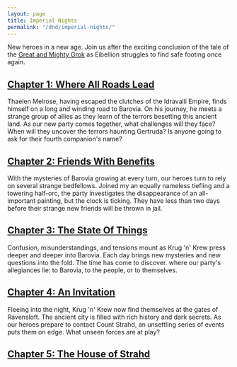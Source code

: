 ```yaml
---
layout: page
title: Imperial Nights
permalink: "/dnd/imperial-nights/"
---
```


New heroes in a new age.
Join us after the exciting conclusion of the tale of the [Great and Mighty Grok](/dnd/the-great-and-mighty-grok) as Eibellion struggles to find safe footing once again.

## [Chapter 1: Where All Roads Lead](/dnd/imperial-nights/where-all-roads-lead)

Thaelen Melrose, having escaped the clutches of the Idravalli Empire, finds himself on a long and winding road to Barovia.
On his journey, he meets a strange group of allies as they learn of the terrors besetting this ancient land.
As our new party comes together, what challenges will they face?
When will they uncover the terrors haunting Gertruda?
Is anyone going to ask for their fourth companion's name?

## [Chapter 2: Friends With Benefits](/dnd/imperial-nights/friends-with-benefits)

With the mysteries of Barovia growing at every turn, our heroes turn to rely on several strange bedfellows.
Joined my an equally nameless tiefling and a towering half-orc, the party investigates the disappearance of an all-important painting, but the clock is ticking.
They have less than two days before their strange new friends will be thrown in jail.

## [Chapter 3: The State Of Things](/dnd/imperial-nights/the-state-of-things)

Confusion, misunderstandings, and tensions mount as Krug 'n' Krew press deeper and deeper into Barovia.
Each day brings new mysteries and new questions into the fold.
The time has come to discover. where our party's allegiances lie: to Barovia, to the people, or to themselves.

## [Chapter 4: An Invitation](/dnd/imperial-nights/an-invitation)

Fleeing into the night, Krug 'n' Krew now find themselves at the gates of Ravensloft.
The ancient city is filled with rich history and dark secrets.
As our heroes prepare to contact Count Strahd, an unsettling series of events puts them on edge.
What unseen forces are at play?

## [Chapter 5: The House of Strahd](/dnd/imperial-nights/the-house-of-strahd)
